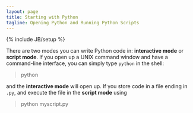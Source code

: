 ```yaml
---
layout: page
title: Starting with Python
tagline: Opening Python and Running Python Scripts
---
```

{% include JB/setup %}


There are two modes you can write Python code in: **interactive mode** or **script mode**.  If you open up a UNIX command window and have a command-line interface, you can simply type `python` in the shell: 

>	python

and the **interactive mode** will open up.  If you store code in a file ending in `.py`, and execute the file in the **script mode** using 

>	python myscript.py

